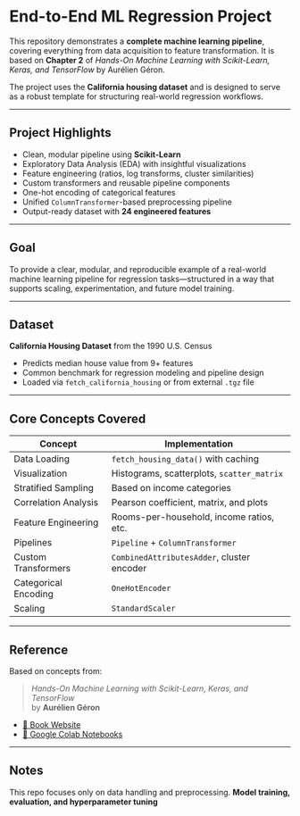 # End-to-End ML Regression Project

This repository demonstrates a **complete machine learning pipeline**, covering everything from data acquisition to feature transformation. It is based on **Chapter 2** of *Hands-On Machine Learning with Scikit-Learn, Keras, and TensorFlow* by Aurélien Géron.

The project uses the **California housing dataset** and is designed to serve as a robust template for structuring real-world regression workflows.

---

## Project Highlights

- Clean, modular pipeline using **Scikit-Learn**
- Exploratory Data Analysis (EDA) with insightful visualizations
- Feature engineering (ratios, log transforms, cluster similarities)
- Custom transformers and reusable pipeline components
- One-hot encoding of categorical features
- Unified `ColumnTransformer`-based preprocessing pipeline
- Output-ready dataset with **24 engineered features**

---

## Goal

To provide a clear, modular, and reproducible example of a real-world machine learning pipeline for regression tasks—structured in a way that supports scaling, experimentation, and future model training.

---

## Dataset

**California Housing Dataset** from the 1990 U.S. Census  
- Predicts median house value from 9+ features
- Common benchmark for regression modeling and pipeline design  
- Loaded via `fetch_california_housing` or from external `.tgz` file

---

## Core Concepts Covered

| Concept                      | Implementation                               |
|-----------------------------|-----------------------------------------------|
| Data Loading                | `fetch_housing_data()` with caching          |
| Visualization               | Histograms, scatterplots, `scatter_matrix`   |
| Stratified Sampling         | Based on income categories                   |
| Correlation Analysis        | Pearson coefficient, matrix, and plots       |
| Feature Engineering         | Rooms-per-household, income ratios, etc.     |
| Pipelines                   | `Pipeline` + `ColumnTransformer`             |
| Custom Transformers         | `CombinedAttributesAdder`, cluster encoder   |
| Categorical Encoding        | `OneHotEncoder`                              |
| Scaling                     | `StandardScaler`                             |

---

## Reference

Based on concepts from:

> *Hands-On Machine Learning with Scikit-Learn, Keras, and TensorFlow*  
> by **Aurélien Géron**

- [📘 Book Website](https://github.com/ageron/handson-ml3)
- [📓 Google Colab Notebooks](https://colab.research.google.com/github/ageron/handson-ml3/blob/main)

---

## Notes

This repo focuses only on data handling and preprocessing. **Model training, evaluation, and hyperparameter tuning**
